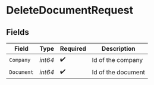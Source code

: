 # DeleteDocumentRequest


## Fields

| Field              | Type               | Required           | Description        |
| ------------------ | ------------------ | ------------------ | ------------------ |
| `Company`          | *int64*            | :heavy_check_mark: | Id of the company  |
| `Document`         | *int64*            | :heavy_check_mark: | Id of the document |